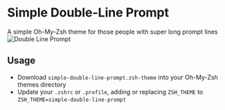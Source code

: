 # Simple Double-Line Prompt

A simple Oh-My-Zsh theme for those people with super long prompt lines
![Double Line Prompt](https://user-images.githubusercontent.com/1841137/129622106-cd29cfb5-fed2-4b2e-a518-ecd7c6a404cb.png "Double Line Prompt")

## Usage

* Download `simple-double-line-prompt.zsh-theme` into your Oh-My-Zsh themes directory
* Update your `.zshrc` or `.profile`, adding or replacing `ZSH_THEME` to `ZSH_THEME=simple-double-line-prompt` 
